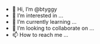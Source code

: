 - 👋 Hi, I’m @btyggy
- 👀 I’m interested in ...
- 🌱 I’m currently learning ...
- 💞️ I’m looking to collaborate on ...
- 📫 How to reach me ...

<!---
btyggy/btyggy is a ✨ special ✨ repository because its `README.md` (this file) appears on your GitHub profile.
You can click the Preview link to take a look at your changes.
--->
